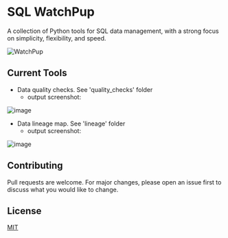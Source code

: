 # SQL WatchPup

A collection of Python tools for SQL data management, with a strong focus on simplicity, flexibility, and speed.

![WatchPup](https://github.com/user-attachments/assets/3d471972-557d-4883-87a5-bd3baf466025)


## Current Tools

- Data quality checks. See 'quality_checks' folder
    - output screenshot:

![image](https://github.com/user-attachments/assets/7b8b74a4-d09f-4d1b-8ce8-411c65275b38)

- Data lineage map. See 'lineage' folder
    - output screenshot:

![image](https://github.com/user-attachments/assets/112ad9fc-01f4-4f78-a6d4-294d7244dd48)

## Contributing

Pull requests are welcome. For major changes, please open an issue first to discuss what you would like to change.

## License

[MIT](https://choosealicense.com/licenses/mit/)
